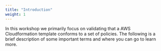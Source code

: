 ```yaml
---
title: "Introduction"
weight: 1
---
```


In this workshop we primarily focus on validating that a AWS Cloudformation template conforms to a set of policies. The following is a brief description of some important terms and where you can go to learn more.